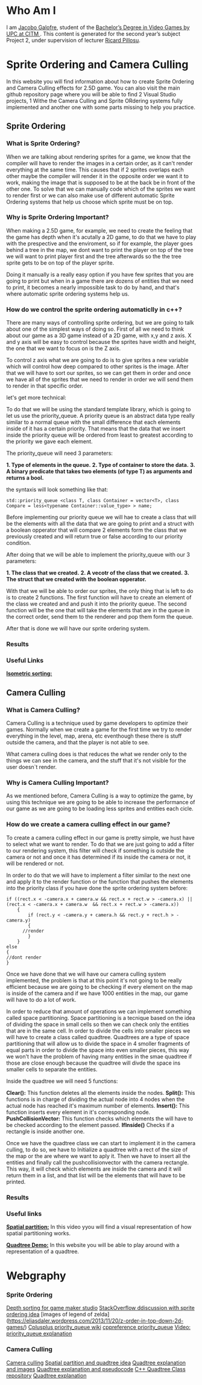 # Who Am I

I am [Jacobo Galofre](https://www.linkedin.com/in/jgalofre/), student of the [Bachelor’s Degree in Video Games by UPC at CITM ](https://www.citm.upc.edu/ing/estudis/graus-videojocs/). This content is generated for the second year’s subject Project 2, under supervision of lecturer [Ricard Pillosu](https://es.linkedin.com/in/ricardpillosu).


# Sprite Ordering and Camera Culling

In this website you will find information about how to create Sprite Ordering and Camera Culling effects for 2.5D game. You can also visit the main github repository page where you will be able to find 2 Visual Studio projects, 1 Withe the Camera Culling and Sprite ORdering systems fully implemented and another one with some parts missing to help you practice.

## Sprite Ordering

### What is Sprite Ordering?

When we are talking about rendering sprites for a game, we know that the compiler will have to render the images in a certain order, as it can't render everything at the same time. This causes that if 2 sprites overlaps each other maybe the compiler will render it in the opposite order we want it to work, making the image that is supposed to be at the back be in front of the other one. To solve that we can manually code which of the sprites we want to render first or we can also make use of different automatic Sprite Ordering systems that help us choose which sprite must be on top.

### Why is Sprite Ordering Important?

When making a 2.5D game, for example, we need to create the feeling that the game has depth when it's acutally a 2D game, to do that we have to play with the prespective and the enviroment, so if for example, the player goes behind a tree in the map, we dont want to print the player on top of the tree we will want to print player first and the tree afterwards so the the tree sprite gets to be on top of the player sprite. 

Doing it manually is a really easy option if you have few sprites that you are going to print but when in a game there are dozens of entities that we need to print, it becomes a nearly impossible task to do by hand, and that's where automatic sprite ordering systems help us.

### How do we control the sprite ordering automaticlly in c++?

There are many ways of controlling sprite ordering, but we are going to talk about one of the simplest ways of doing so. First of all we need to think about our game as a 3D game instead of a 2D game, with x,y and z axis. X and y axis will be easy to control because the sprites have width and height, the one that we want to focus on is the Z axis. 

To control z axis what we are going to do is to give sprites a new variable which will control how deep compared to other sprites is the image. After that we will have to sort our sprites, so we can get them in order and once we have all of the sprites that we need to render in order we will send them to render in that specific order.

let's  get more technical:

To do that we will be using the standard template library, which is going to let us use the priority_queue. A priority queue is an abstract data type really similar to a normal queue with the small difference that each elements inside of it has a certain priority. That means that the data that we insert inside the priority queue will be ordered from least to greatest according to the priority we gave each element.

The priority_queue will need 3 parameters:

**1. Type of elements in the queue.**
**2. Type of container to store the data.**
**3. A binary predicate that takes two elements (of type T) as arguments and returns a bool.**

the syntaxis will look something like that:
```
std::priority_queue <class T, class Container = vector<T>, class Compare = less<typename Container::value_type> > name;
```

Before implementing our priority queue we will hae to create a class  that will be the elements with all the data that we are going to print and a struct with a boolean opperator that will compare 2 elements form the class that we previously created and will return true or false according to our priority condition.

After doing that we will be able to implement the priority_queue with our 3 parameters:

**1. The class that we created.**
**2. A vecotr of the class that we created.**
**3. The struct that we created with the boolean opperator.**

With that we will be able to order our sprites, the only thing that is left to do is to create 2 functions.
The first function will have to create an element of the class we created and and push it into the priority queue.
The second function will be the one that will take the elements that are in the queue in the correct  order, send them to the renderer and pop them form the queue.

After that is done we will have our sprite ordering system.

### Results

### Useful Links

**[Isometric sorting:]()**

## Camera Culling

### What is Camera Culling?

Camera Culling is a technique used by game developers to optimize their games. Normally when we create a game for the first time we try to render everything in the level, map, arena, etc eventhough these there is stuff outside the camera, and that the player is not able to see. 

What camera culling does is that reduces the what we render only to the things we can see in the camera, and the stuff that it's not visible for the user doesn`t render.

### Why is Camera Culling Important?

As we mentioned before, Camera Culling is a way to optimize the game, by using this technique we are going to be able to increase the performance of our game as we are going to be loading less sprites and entities each cicle.

### How do we create a camera culling effect in our game?

To create a camera culling effect in our game is pretty simple, we hust have to select what we want to render. To do that we are just going to add a filter to our rendering system, this filter will check if something is outside the camera or not and once it has determined if its inside the camera or not, it will be rendered or not.

In order to do that we will have to implement a filter similar to the next one and apply it to the render function or the function that pushes the elements into the priority class if you have done the sprite ordering system before:

```
if ((rect.x < -camera.x + camera.w && rect.x + rect.w > -camera.x) || (rect.x < -camera.x + camera.w  && rect.x + rect.w > -camera.x))
	{
		if (rect.y < -camera.y + camera.h && rect.y + rect.h > -camera.y)
		{
      //render
		}
	}
else
{
//dont render
}

```
Once we have done that we will have our camera culling system implemented, the problem is that at this point it's not going to be really efficient because we are going to be checking if every element on the map is inside of the camera and if we have 1000 entities in the map, our game will have to do a lot of work.

In order to reduce that amount of operations we can implement something called space partitioning. Space partitioning is a tecnique based on the idea of dividing the space in small cells so then we can check only the entities that are in the same cell. In order to divide the cells into smaller pieces we will have to create a class called quadtree. Quadtrees are a type of space partitioning that will allow us to divide the space in 4 smoller fragments of equal parts in order to divide the space into even smaller pieces, this way we won't have the problem of having many entities in the smae quadtree if those are close enough because the quadtree will divde the space ins smaller cells to separate the entities.

Inside the quadtree we will need 5 functions:

**Clear():** This function deletes all the elements inside the nodes.
**Split():**	This functions is in charge of dividing the actual node into 4 nodes when the actual node has reached it's maximum number of elements.
**Insert():** This function inserts every element in it's corresponding node.
**PushCollisionVector:** This function checks which elements the will have to be checked according to the element passed.
**IfInside()** Checks if a rectangle is inside another one.

Once we have the quadtree class we can start to implement it in the  camera culling, to do so, we have to Initialize a quadtree with a rect of the size of the map or the are where we want to  aply it. Then we have to insert all the entities and finally call the pushcollisionvector with the camera rectangle. This way, it will check which elements are inside the camera and it will return them in a list, and that list will be the elements that will have to be printed. 

### Results



### Useful links

**[Spatial partition:](https://www.youtube.com/watch?v=ELUZ60zZJzM)** In this video yyou will find a visual representation of how spatial partitioning works.

**[Quadtree Demo:](https://google.github.io/closure-library/source/closure/goog/demos/quadtree.html)** In this website you will be able to play around with a representation of a quadtree.

# Webgraphy

### Sprite Ordering

[Depth sorting for game maker studio](https://forum.yoyogames.com/index.php?threads/depth-sorting-method-for-gms2-objects-sprites.42868/)
[StackOverflow ddiscussion with sprite ordering idea](https://stackoverflow.com/questions/11002811/sorting-objects-by-y-value-before-rendering)
[images of legend of zelda] (https://eliasdaler.wordpress.com/2013/11/20/z-order-in-top-down-2d-games/)
[Cplusplus priority_queue wiki](http://www.cplusplus.com/reference/queue/priority_queue/)
[cppreference priority_queue](https://en.cppreference.com/w/cpp/container/priority_queue)
[Video: priority_queue explanation](https://www.youtube.com/watch?v=wptevk0bshY)

### Camera Culling

[Camera culling](https://www.youtube.com/watch?v=zCaurIC49I4)
[Spatial partition and quadtree idea](https://youtu.be/RN1GRX2ByLM)
[Quadtree explanation and images](https://www.genbeta.com/desarrollo/teoria-de-colisiones-2d-quadtree)
[Quadtree explanation and pseudocode](https://gamedevelopment.tutsplus.com/tutorials/quick-tip-use-quadtrees-to-detect-likely-collisions-in-2d-space--gamedev-374)
[C++ Quadtree Class repository](https://github.com/MarcusMathiassen/P2D/tree/master/src)
[Quadtree explanation](https://stackoverflow.com/questions/41946007/efficient-and-well-explained-implementation-of-a-quadtree-for-2d-collision-det)


